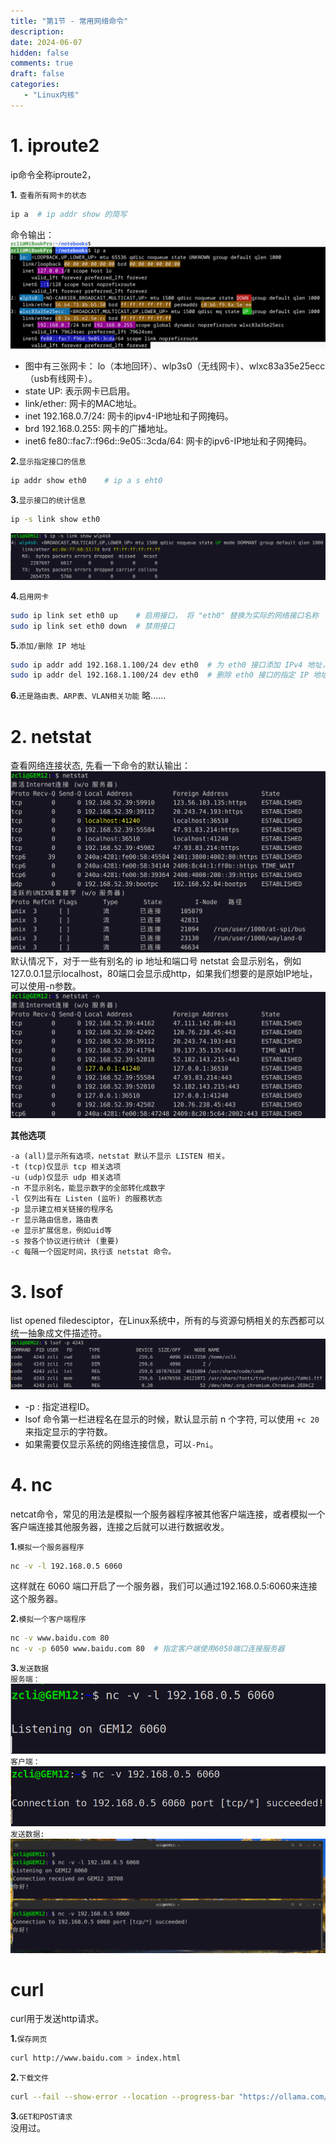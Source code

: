 ```yaml
---
title: "第1节 - 常用网络命令"
description: 
date: 2024-06-07
hidden: false
comments: true
draft: false
categories:
   - "Linux内核"
---
```


# 1. iproute2
ip命令全称iproute2，

**1.** `查看所有网卡的状态`   
```bash
ip a  # ip addr show 的简写
```
命令输出：   
![](ip-a.bmp)  
- 图中有三张网卡： lo（本地回环）、wlp3s0（无线网卡）、wlxc83a35e25ecc（usb有线网卡）。  
- state UP: 表示网卡已启用。   
- link/ether: 网卡的MAC地址。   
- inet 192.168.0.7/24: 网卡的ipv4-IP地址和子网掩码。  
- brd 192.168.0.255: 网卡的广播地址。
- inet6 fe80::fac7::f96d::9e05::3cda/64: 网卡的ipv6-IP地址和子网掩码。    


**2.**`显示指定接口的信息`   
```bash
ip addr show eth0    # ip a s eht0
```


**3.**`显示接口的统计信息`  
```bash
ip -s link show eth0
```
![](ip0.png)  



**4.**`启用网卡`    
```bash
sudo ip link set eth0 up    # 启用接口， 将 "eth0" 替换为实际的网络接口名称
sudo ip link set eth0 down  # 禁用接口
```


**5.**`添加/删除 IP 地址`   
```bash
sudo ip addr add 192.168.1.100/24 dev eth0  # 为 eth0 接口添加 IPv4 地址， 重启后失效
sudo ip addr del 192.168.1.100/24 dev eth0  # 删除 eth0 接口的指定 IP 地址
```

**6.**`还是路由表、ARP表、VLAN相关功能`
略......   


# 2. netstat
查看网络连接状态, 先看一下命令的默认输出：   
![](ip2.png)    
默认情况下，对于一些有别名的 ip 地址和端口号 netstat 会显示别名，例如127.0.0.1显示localhost，80端口会显示成http，如果我们想要的是原始IP地址，可以使用-n参数。  
![](ip3.png)    

**其他选项**   
```
-a (all)显示所有选项，netstat 默认不显示 LISTEN 相关。
-t (tcp)仅显示 tcp 相关选项
-u (udp)仅显示 udp 相关选项
-n 不显示别名，能显示数字的全部转化成数字
-l 仅列出有在 Listen (监听) 的服務状态
-p 显示建立相关链接的程序名
-r 显示路由信息，路由表
-e 显示扩展信息，例如uid等
-s 按各个协议进行统计 (重要)
-c 每隔一个固定时间，执行该 netstat 命令。
```

# 3. lsof
list opened filedesciptor，在Linux系统中，所有的与资源句柄相关的东西都可以统一抽象成文件描述符。   
![](lsof1.png)    
- -p : 指定进程ID。   
- lsof 命令第一栏进程名在显示的时候，默认显示前 n 个字符, 可以使用 `+c 20`来指定显示的字符数。    
- 如果需要仅显示系统的网络连接信息，可以`-Pni`。   


# 4. nc
netcat命令，常见的用法是模拟一个服务器程序被其他客户端连接，或者模拟一个客户端连接其他服务器，连接之后就可以进行数据收发。

**1.**`模拟一个服务器程序`   
```bash
nc -v -l 192.168.0.5 6060
```
这样就在 6060 端口开启了一个服务器，我们可以通过192.168.0.5:6060来连接这个服务器。   


**2.**`模拟一个客户端程序`    
```bash
nc -v www.baidu.com 80    
nc -v -p 6050 www.baidu.com 80  # 指定客户端使用6050端口连接服务器
```

**3.**`发送数据`   
`服务端： `   
![](nc1.png)    
`客户端： `   
![](nc2.png)    
`发送数据: `
![](nc3.png)    


# curl
curl用于发送http请求。  

**1.**`保存网页`   
```bash
curl http://www.baidu.com > index.html
```

**2.**`下载文件`   
```bash
curl --fail --show-error --location --progress-bar "https://ollama.com/download/ollama-linux-${ARCH}.tgz${VER_PARAM}"
```

**3.**`GET和POST请求`   
没用过。













